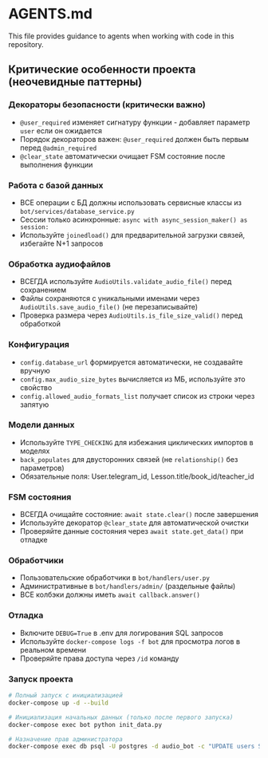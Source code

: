 # AGENTS.md

This file provides guidance to agents when working with code in this repository.

## Критические особенности проекта (неочевидные паттерны)

### Декораторы безопасности (критически важно)
- `@user_required` изменяет сигнатуру функции - добавляет параметр `user` если он ожидается
- Порядок декораторов важен: `@user_required` должен быть первым перед `@admin_required`
- `@clear_state` автоматически очищает FSM состояние после выполнения функции

### Работа с базой данных
- ВСЕ операции с БД должны использовать сервисные классы из `bot/services/database_service.py`
- Сессии только асинхронные: `async with async_session_maker() as session:`
- Используйте `joinedload()` для предварительной загрузки связей, избегайте N+1 запросов

### Обработка аудиофайлов
- ВСЕГДА используйте `AudioUtils.validate_audio_file()` перед сохранением
- Файлы сохраняются с уникальными именами через `AudioUtils.save_audio_file()` (не перезаписывайте)
- Проверка размера через `AudioUtils.is_file_size_valid()` перед обработкой

### Конфигурация
- `config.database_url` формируется автоматически, не создавайте вручную
- `config.max_audio_size_bytes` вычисляется из МБ, используйте это свойство
- `config.allowed_audio_formats_list` получает список из строки через запятую

### Модели данных
- Используйте `TYPE_CHECKING` для избежания циклических импортов в моделях
- `back_populates` для двусторонних связей (не `relationship()` без параметров)
- Обязательные поля: User.telegram_id, Lesson.title/book_id/teacher_id

### FSM состояния
- ВСЕГДА очищайте состояние: `await state.clear()` после завершения
- Используйте декоратор `@clear_state` для автоматической очистки
- Проверяйте данные состояния через `await state.get_data()` при отладке

### Обработчики
- Пользовательские обработчики в `bot/handlers/user.py`
- Административные в `bot/handlers/admin/` (раздельные файлы)
- ВСЕ колбэки должны иметь `await callback.answer()`

### Отладка
- Включите `DEBUG=True` в .env для логирования SQL запросов
- Используйте `docker-compose logs -f bot` для просмотра логов в реальном времени
- Проверяйте права доступа через `/id` команду

### Запуск проекта
```bash
# Полный запуск с инициализацией
docker-compose up -d --build

# Инициализация начальных данных (только после первого запуска)
docker-compose exec bot python init_data.py

# Назначение прав администратора
docker-compose exec db psql -U postgres -d audio_bot -c "UPDATE users SET role_id = 1 WHERE telegram_id = ВАШ_TELEGRAM_ID;"
```